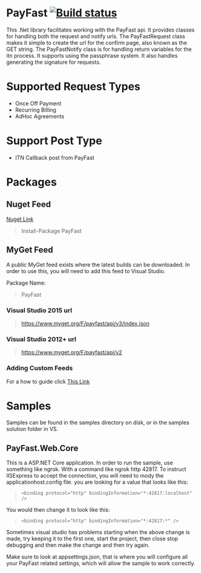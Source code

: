 # PayFast [![Build status](https://ci.appveyor.com/api/projects/status/0m01brynop7cxjj1/branch/master?svg=true)](https://ci.appveyor.com/project/e3PTeam/payfast/branch/master)

This .Net library facilitates working with the PayFast api.
It provides classes for handling both the request and notify urls.
The PayFastRequest class makes it simple to create the url for the confirm page,
also known as the GET string. The PayFastNotify class is for handling return variables for the itn process.
It supports using the passphrase system. It also handles generating the signature for requests.

# Supported Request Types

* Once Off Payment
* Recurring Billing
* AdHoc Agreements

# Support Post Type

* ITN Callback post from PayFast

# Packages

## Nuget Feed

[Nuget Link](https://www.nuget.org/packages/PayFast/)

> Install-Package PayFast

## MyGet Feed

A public MyGet feed exists where the latest builds can be downloaded.
In order to use this, you will need to add this feed to Visual Studio.

Package Name: 

> PayFast

### Visual Studio 2015 url

> https://www.myget.org/F/payfast/api/v3/index.json

### Visual Studio 2012+ url

> https://www.myget.org/F/payfast/api/v2

### Adding Custom Feeds

For a how to guide click [This Link](https://docs.microsoft.com/en-us/nuget/hosting-packages/overview)

# Samples

Samples can be found in the samples directory on disk, or in the samples solution folder in VS.

## PayFast.Web.Core

This is a ASP.NET Core application. In order to run the sample, use something like ngrok.
With a command like ngrok http 42817. To instruct IISExpress to accept the connection, you will 
need to mody the applicationhost.config file. you are looking for a value that looks like this:

> ```<binding protocol="http" bindingInformation="*:42817:localhost" />```

You would then change it to look like this:

> ```<binding protocol="http" bindingInformation="*:42817:*" />```

Sometimes visual studio has problems starting when the above change is made, try keeping it to the first one,
start the project, then close stop debugging and then make the change and then try again.

Make sure to look at appsettings.json, that is where you will configure all your PayFast related settings,
which will allow the sample to work correctly.
